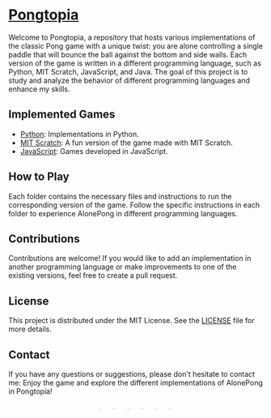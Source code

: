 <h1><a href="https://rmottanet.github.io/pongtopia/">Pongtopia</a></h1>

Welcome to Pongtopia, a repository that hosts various implementations of the classic Pong game with a unique twist: you are alone controlling a single paddle that will bounce the ball against the bottom and side walls. Each version of the game is written in a different programming language, such as Python, MIT Scratch, JavaScript, and Java. The goal of this project is to study and analyze the behavior of different programming languages and enhance my skills.


## Implemented Games

- [Python](/python/README.md): Implementations in Python.
- [MIT Scratch](/scratch/README.md): A fun version of the game made with MIT Scratch.
- [JavaScript](/javascript/README.md): Games developed in JavaScript.


## How to Play

Each folder contains the necessary files and instructions to run the corresponding version of the game. Follow the specific instructions in each folder to experience AlonePong in different programming languages.


## Contributions

Contributions are welcome! If you would like to add an implementation in another programming language or make improvements to one of the existing versions, feel free to create a pull request.


## License

This project is distributed under the MIT License. See the [LICENSE](/LICENSE) file for more details.


## Contact

If you have any questions or suggestions, please don't hesitate to contact me:
Enjoy the game and explore the different implementations of AlonePong in Pongtopia!

<div align="center">
	<a href="https://rmottanet.github.io" style="text-decoration: none; display: inline-block;" target="_blank">
		<img src="https://lh3.googleusercontent.com/pw/AIL4fc-GKltn-YQPXM7RvonwFDRLANRGHqfQ6QVDH5xx3rQ9wtEgZ4YROkFcPvAQ_PXSQ36_oQFy06bT5McdzBj3I_L5RGEoqRl90D97PhSamid8eoVghrkbtq8FMmiRqEt7rO-2TXh7c1vVEOlW9jpaRmI=s128-p" width="3%" height="3%">
	</a>&nbsp;
	<a href="https://instagram.com/rmottanet" style="text-decoration: none; display: inline-block;" target="_blank">
		<img src="https://lh3.googleusercontent.com/pw/AIL4fc9a9B881NFIViEyYjKoXPJV-X3swvp8qxugSnhJ5CBteHUqs06cGcqi5GgCruYfWo333TN3oNxFA_K3GgjqjGrg-XPQFPPmr2_Ih1DVyq45-Gd1lpWKLKvd67r_-u0lFP0gyrEUiGDaG1ouFXjZtH4=s64-p" width="3%" height="3%">
	</a>&nbsp;
	<a href="https://www.facebook.com/rmotta.net/" style="text-decoration: none; display: inline-block;" target="_blank">
		<img src="https://lh3.googleusercontent.com/pw/AIL4fc98kQUNDZaoBwN-ss2_VEpIQq88Dy29jPXDWd_G9Rj5QR7BQXVOizsk4f5PS7-X5eFmcGPOQPNk2UuXUUK8sRRJ3TDdsq8IzNt2TyoDhmiUn3RMg5cvXraEyvMCDwveR5sx7M4XViMSIwwXSeqH0MI=s64-p" width="3%" height="3%">
	</a>&nbsp;
	<a href="https://twitter.com/rmotta_" style="text-decoration: none; display: inline-block;" target="_blank">
		<img src="https://lh3.googleusercontent.com/pw/AIL4fc-jw67oZFjYtDrBYGO399FM2BzYI8twbvmuVSCWfcE8zAQUXVWp1wWgLOUGFdrJOEOg3A0e2TAjLzvzonc5omDDtCAGug6b7iQY7L62TOviUxDRinkRggRsNoRK4NODyjVRDql_M7W1Z08gccIERTc=s64-p" width="3%" height="3%">
	</a>&nbsp;
	<a href="https://www.youtube.com/@rmottanet" style="text-decoration: none; display: inline-block;" target="_blank">
		<img src="https://lh3.googleusercontent.com/pw/AIL4fc_xCxM-el9GMij1H09C5bSDc1fm4uDO_-HvGB05QNY6KKh-k-r2EeKMcr8BdV27yRDXfW_msaBBts3dTSwkgbJRMIxf6pkCW171FKM7TIV28pcwipl5zy14aKVoNI4jCHfEiYv8GUzYyPdKg3OKMQ0=s64-p" width="3%" height="3%">
	</a>&nbsp;
	<a href="https://www.linkedin.com/in/rmottanet" style="text-decoration: none; display: inline-block;" target="_blank">
		<img src="https://lh3.googleusercontent.com/pw/AIL4fc9Wqzuh7d7Ry6Al-CsK-xRjYfLNsMsVBl4z5IA_vUevma3DmvKpeHcbBOSVAzjuMa58d1Nt9JMha7NAerAhsQ8MP1Rny5AbP4VuEa05ehh79xMdWTd115P53BxQhxmKauwSWeWjvqYHF4Zzvv7BVpA=s64-p" width="3%" height="3%">
	</a>&nbsp;
</div>

